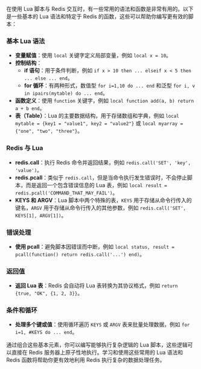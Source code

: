 在使用 Lua 脚本与 Redis 交互时，有一些常用的语法和函数是非常有用的。以下是一些基本的 Lua 语法和特定于 Redis 的函数，这些可以帮助你编写更有效的脚本：

### 基本 Lua 语法

- **变量赋值**：使用 `local` 关键字定义局部变量，例如 `local x = 10`。
- **控制结构**：
    - **if 语句**：用于条件判断，例如 `if x > 10 then ... elseif x < 5 then ... else ... end`。
    - **for 循环**：有两种形式，数值型 `for i=1,10 do ... end` 和泛型 `for i, v in ipairs(mytable) do ... end`。
- **函数定义**：使用 `function` 关键字，例如 `local function add(a, b) return a + b end`。
- **表（Table）**：Lua 的主要数据结构，用于存储数组和字典，例如 `local mytable = {key1 = "value1", key2 = "value2"}` 或 `local myarray = {"one", "two", "three"}`。

### Redis 与 Lua

- **redis.call**：执行 Redis 命令并返回结果，例如 `redis.call('SET', 'key', 'value')`。
- **redis.pcall**：类似于 `redis.call`，但是当命令执行发生错误时，不会停止脚本，而是返回一个包含错误信息的 Lua 表，例如 `local result = redis.pcall('COMMAND_THAT_MAY_FAIL')`。
- **KEYS 和 ARGV**：Lua 脚本中两个特殊的表，`KEYS` 用于存储从命令行传入的键名，`ARGV` 用于存储从命令行传入的其他参数，例如 `redis.call('SET', KEYS[1], ARGV[1])`。

### 错误处理

- **使用 pcall**：避免脚本因错误而中断，例如 `local status, result = pcall(function() return redis.call('...') end)`。

### 返回值

- **返回 Lua 表**：Redis 会自动将 Lua 表转换为其协议格式，例如 `return {true, "OK", {1, 2, 3}}`。

### 条件和循环

- **处理多个键或值**：使用循环遍历 `KEYS` 或 `ARGV` 表来批量处理数据，例如 `for i=1, #KEYS do ... end`。

通过组合这些基本元素，你可以编写能够执行复杂逻辑的 Lua 脚本，这些逻辑可以直接在 Redis 服务器上原子性地执行。学习和使用这些常用的 Lua 语法和 Redis 函数将帮助你更有效地利用 Redis 执行复杂的数据处理任务。